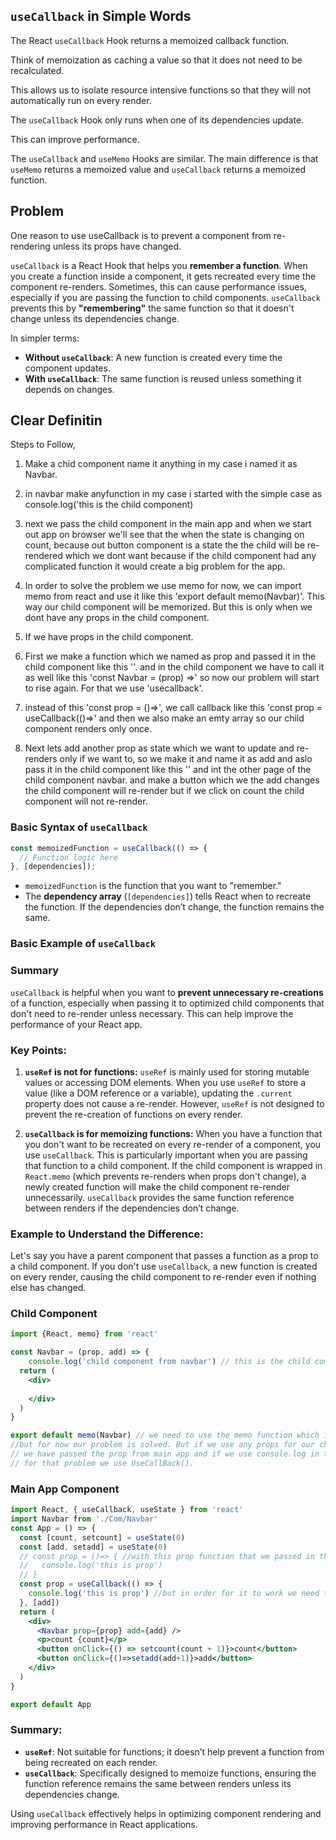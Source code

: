 ##  `useCallback` in Simple Words

The React `useCallback` Hook returns a memoized callback function.

Think of memoization as caching a value so that it does not need to be recalculated.

This allows us to isolate resource intensive functions so that they will not automatically run on every render.

The `useCallback` Hook only runs when one of its dependencies update.

This can improve performance.

The `useCallback` and `useMemo` Hooks are similar. The main difference is that `useMemo` returns a memoized value and `useCallback` returns a memoized function.

## Problem

One reason to use useCallback is to prevent a component from re-rendering unless its props have changed.


`useCallback` is a React Hook that helps you **remember a function**. When you create a function inside a component, it gets recreated every time the component re-renders. Sometimes, this can cause performance issues, especially if you are passing the function to child components. `useCallback` prevents this by **"remembering"** the same function so that it doesn't change unless its dependencies change.

In simpler terms:
- **Without `useCallback`**: A new function is created every time the component updates.
- **With `useCallback`**: The same function is reused unless something it depends on changes.

## Clear Definitin

Steps to Follow,
1. Make a chid component name it anything in my case i named it as Navbar.
2. in navbar make anyfunction in my case i started with the simple case as console.log('this is the child component)
3. next we pass the child component in the main app and when we start out app on browser we'll see that the when the state is changing on count, because out button component is a state the the child will be re-rendered which we dont want because if the child component had any complicated function it would create a big problem for the app. 
4. In order to solve the problem we use memo for now, we can import memo from react and use it like this 'export default memo(Navbar)'. This way our child component will be memorized. But this is only when we dont have any props in the child component.

5. If we have props in the child component.
6. First we make a function which we named as prop and passed it in the child component like this '<Navbar prop={prop}/>'. and in the child component we have to call it as well like this 'const Navbar = (prop) =>' so now our problem will start to rise again. For that we use 'usecallback'.

7. instead of this 'const prop = ()=>', we call callback like this 'const prop = useCallback(()=>' and then we also make an emty array so our child component renders only once.

8. Next lets add another prop as state which we want to update and re-renders only if we want to, so we make it and name it as add and aslo pass it in the child component like this '<Navbar prop={prop} add={add} />' and int the other page of the child component navbar. and make a button which we the add changes the child component will re-render but if we click on count the child component will not re-render.


### Basic Syntax of `useCallback`

```jsx
const memoizedFunction = useCallback(() => {
  // Function logic here
}, [dependencies]);
```

- `memoizedFunction` is the function that you want to "remember."
- The **dependency array** (`[dependencies]`) tells React when to recreate the function. If the dependencies don’t change, the function remains the same.

### Basic Example of `useCallback`


### Summary

`useCallback` is helpful when you want to **prevent unnecessary re-creations** of a function, especially when passing it to optimized child components that don't need to re-render unless necessary. This can help improve the performance of your React app.

### Key Points:

1. **`useRef` is not for functions:** `useRef` is mainly used for storing mutable values or accessing DOM elements. When you use `useRef` to store a value (like a DOM reference or a variable), updating the `.current` property does not cause a re-render. However, `useRef` is not designed to prevent the re-creation of functions on every render.

2. **`useCallback` is for memoizing functions:** When you have a function that you don't want to be recreated on every re-render of a component, you use `useCallback`. This is particularly important when you are passing that function to a child component. If the child component is wrapped in `React.memo` (which prevents re-renders when props don't change), a newly created function will make the child component re-render unnecessarily. `useCallback` provides the same function reference between renders if the dependencies don’t change.

### Example to Understand the Difference:

Let's say you have a parent component that passes a function as a prop to a child component. If you don't use `useCallback`, a new function is created on every render, causing the child component to re-render even if nothing else has changed.
### Child Component
  ```jsx
  import {React, memo} from 'react'
  
  const Navbar = (prop, add) => {
      console.log('child component from navbar') // this is the child componet which we are using in the main app component, also we are using usestate and when the state changes this console will will re-render and make the app slow and wont be optimized thats the reasone we use use call back. For now if we use memo in this component it will solve out problem.
    return (
      <div>
        
      </div>
    )
  }
  
  export default memo(Navbar) // we need to use the memo function which is going to memorize the function and wont let it re-render the child component.
  //but for now our problem is solved. But if we use any props for our child it will start to re-render again because child will think this is part of state.
  // we have passed the prop from main app and if we use console.log in the chrome browser we will see the problem will rise again an the re-render will start again.
  // for that problem we use UseCallBack().
  ```

### Main App Component

  ```jsx
  import React, { useCallback, useState } from 'react'
  import Navbar from './Com/Navbar'
  const App = () => {
    const [count, setcount] = useState(0)
    const [add, setadd] = useState(0)
    // const prop = ()=> { //with this prop function that we passed in the child component out child will start to re-render again. for that we use usecallback.
    //   console.log('this is prop')
    // }
    const prop = useCallback(() => {
      console.log('this is prop') //but in order for it to work we need to use an emty array so it will render only once, as we also saw in useEffect
    }, [add])
    return (
      <div>
        <Navbar prop={prop} add={add} />
        <p>count {count}</p>
        <button onClick={() => setcount(count + 1)}>count</button>
        <button onClick={()=>setadd(add+1)}>add</button>
      </div>
    )
  }
  
  export default App
  ```
### Summary:
- **`useRef`**: Not suitable for functions; it doesn’t help prevent a function from being recreated on each render.
- **`useCallback`**: Specifically designed to memoize functions, ensuring the function reference remains the same between renders unless its dependencies change.

Using `useCallback` effectively helps in optimizing component rendering and improving performance in React applications.
